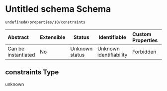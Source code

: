 # Untitled schema Schema

```txt
undefined#/properties/10/constraints
```




| Abstract            | Extensible | Status         | Identifiable            | Custom Properties | Additional Properties | Access Restrictions | Defined In                                                                                              |
| :------------------ | ---------- | -------------- | ----------------------- | :---------------- | --------------------- | ------------------- | ------------------------------------------------------------------------------------------------------- |
| Can be instantiated | No         | Unknown status | Unknown identifiability | Forbidden         | Allowed               | none                | [time_set_definitions.schema.json\*](../../out/time_set_definitions.schema.json "open original schema") |

## constraints Type

unknown
